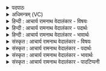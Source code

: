 <details><summary>पदपाठः</summary>

अ꣡धि꣢꣯। यत्। अ꣣स्मिन्। वाजि꣡नि꣢। इ꣣व। शु꣡भः꣢꣯। स्प꣡र्ध꣢꣯न्ते। धि꣡यः꣢꣯। सू꣡रे꣢꣯। न। वि꣡शः꣢꣯। अ꣣पः꣢। वृ꣣णानः꣢। प꣣वते। क꣡वी꣢꣯यान्। व्र꣣ज꣢म्। न। प꣣शुव꣡र्ध꣢नाय। प꣣शु। व꣡र्ध꣢꣯नाय। म꣡न्म꣢꣯। ५३९।
</details>

<details><summary>अधिमन्त्रम् (VC)</summary>

- पवमानः सोमः
- कण्वो घौरः
- त्रिष्टुप्
- धैवतः
- पावमानं काण्डम्
</details>

<details><summary>हिन्दी : आचार्य रामनाथ वेदालंकार - विषयः</summary>

अगले मन्त्र में सोम परमात्मा कब क्या करता है, इसका वर्णन है।
</details>

<details><summary>हिन्दी : आचार्य रामनाथ वेदालंकार - पदार्थः</summary>

पदार्थान्वयभाषाः -  (यत्) जब (अस्मिन्) इस सोमनामक परमात्मा में (धियः) उपासक की ध्यानवृत्तियाँ (अधि स्पर्धन्ते) मानो मैं पहले प्रवेश करूँ-मैं पहले करूँ इस प्रकार स्पर्धा-सी करती हैं, किस प्रकार? (वाजिनि इव) जैसे घोड़े पर (शुभः) शोभाकारक अलङ्कार मानो उसे शोभित करने की स्पर्धा करते हैं, अथवा (वाजिनि इव) जैसे बलवान् पुरुष में (शुभः) शोभाकारी गुण निवास करने की स्पर्धा करते हैं, और (सूरे न) जैसे सूर्य में (विशः) उसकी प्रजाभूत किरणें व्याप्त होने की स्पर्धा करती हैं, तब (कवीयान्) अतिशय मेधावी सोम परमेश्वर (अपः) उपासक के प्राणों को (वृणानः) वरण करता हुआ, उसके (मन्म) मन को (पवते) पवित्र करता है, (न) जैसे, गोपालक मनुष्य (पशुवर्धनाय) गाय आदि पशुओं के पोषण के लिए (व्रजम्) गोशाला को स्वच्छ-पवित्र करता है ॥७॥ इस मन्त्र में ‘वाजिनीव शुभः’, ‘सूरे न विशः’, ‘व्रजं न पशुवर्धनाय’ ये तीन उपमाएँ हैं। चेतन के धर्म स्पर्धा का अलङ्कार, शुभगुण और ध्यानवृत्ति रूप अचेतनों के साथ योग में मानो स्पर्धा करते हैं यह अर्थ द्योतित होने से व्यङ्ग्योत्प्रेक्षा है ॥७॥
</details>

<details><summary>हिन्दी : आचार्य रामनाथ वेदालंकार - भावार्थः</summary>

भावार्थभाषाः -  जब साधक लोग परमात्मा में ध्यान केन्द्रित करते हैं, तब परमात्मा उनके हृदयों को पवित्र करके उनकी सब प्रकार से वृद्धि करता है ॥७॥
</details>

<details><summary>संस्कृत : आचार्य रामनाथ वेदालंकार - विषयः</summary>

अथ सोमः परमात्मा कदा किं कुरुत इत्याह।
</details>

<details><summary>संस्कृत : आचार्य रामनाथ वेदालंकार - पदार्थः</summary>

पदार्थान्वयभाषाः -  (यत्) यदा (अस्मिन्) सोमनाम्नि परमात्मनि (धियः) उपासकस्य ध्यानवृत्तयः (अधि स्पर्धन्ते) अहमहमिकया प्रवेष्टुमुत्सहन्ते इव। कथमित्याह—(वाजिनि इव) अश्वे यथा (शुभः) अलङ्काराः। शोभयन्तीति शुभः, अलङ्काराः। यद्वा (वाजिनि इव) बलवति पुरुषे यथा (शुभः) शोभयितारो गुणाः व्याप्तुमुत्सहन्ते इव, (सूरे न) सूर्ये च यथा (विशः) प्रजाभूताः रश्मयः अधि स्पर्धन्ते अहमहमिकया व्याप्तुमुत्सहन्ते इव, तदा (कवीयान्) कवितरः अतिशयेन प्राज्ञः सः सोमः परमेश्वरः। अतिशयेन कविः कवीयान्, कविशब्दादतिशायने ईयसुन् प्रत्ययः। (अपः) उपासकस्य प्राणान्। प्राणा वा आपः। तै० ब्रा० ३।२।५।२, आपो वै प्राणाः। श० ३।८।२।४। (वृणानः) वृण्वन् तस्य (मन्म) मनः। मन्म मनः इति निरुक्तम् ६।२२। (पवते) पुनाति। षूङ् पवने, भ्वादिः। तत्रोपमामाह—गोपालः (पशुवर्धनाय) गवादिपशूनां पोषणाय (व्रजं२ न) गोष्ठं यथा पुनाति स्वच्छं रक्षति तद्वत् ॥७॥ अत्र ‘वाजिनीव शुभः’, ‘सूरे न विशः’, ‘व्रजं न पशुवर्धनाय’ इति तिस्र उपमाः। स्पर्धायाश्च चेतनधर्मस्य अलङ्कार-शुभगुण-ध्यानवृत्तिभिरचेतनैर्योगे स्पर्धन्ते इव इत्यर्थद्योतनाद् व्यङ्ग्योत्प्रेक्षा ॥७॥
</details>

<details><summary>संस्कृत : आचार्य रामनाथ वेदालंकार - भावार्थः</summary>

भावार्थभाषाः -  यदा साधकैः परमात्मनि ध्यानं केन्द्रितं क्रियते तदा परमात्मा तेषां हृदयानि पवित्रीकृत्य तान् सर्वात्मना वर्धयति ॥७॥
</details>

<details><summary>संस्कृत : आचार्य रामनाथ वेदालंकार - पादटिप्पनी</summary>

टिप्पणी:   १. ऋ० ९।९४।१ ‘सूरे’, ‘कवीयान्’ इत्यत्र क्रमेण ‘सूर्ये’, ‘कवीयन्’ इति पाठः। २. व्रजन् न इति पदपाठः। तत्पक्षे तु ‘अपो वृणानः प्राणान् वृण्वन् कवीयान् मेधावितरः सोमः परमात्मा मन्म मननशीलं जीवात्मानं पवते गच्छति (पवते गतिकर्मा। निघं० २।१४)।’ तत्रोपमामाह—पशूनां वर्धनाय व्रजन् न गच्छन्निव गोपालकः। स यथा पशुवर्धनाय गोष्ठं गच्छति तद्वदित्यर्थः।
</details>